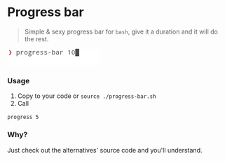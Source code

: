 # Progress bar  

> Simple & sexy progress bar for `bash`, give it a duration and it will do the rest.

![progress-bar.sh in action](./preview.gif)

### Usage

1. Copy to your code or `source ./progress-bar.sh`
2. Call

```
progress 5
```

### Why?

Just check out the alternatives' source code and you'll understand.
